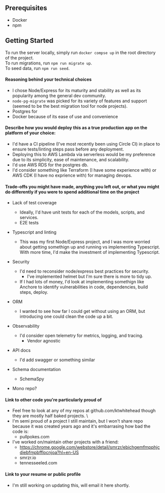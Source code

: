 ## Prerequisites
- Docker
- npm

## Getting Started
  To run the server locally, simply run `docker compse up` in the root directory of the project. \
  To run migrations, run `npm run migrate up`. \
  To seed data, run `npm run seed`.

#### Reasoning behind your technical choices

- I chose Node/Express for its maturity and stability as well as its popularity among the general dev community.
- `node-pg-migrate` was picked for its variety of features and support (seemed to be the best migration tool for node projects).
- Postgres for 
- Docker because of its ease of use and convenience

#### Describe how you would deploy this as a true production app on the platform of your choice:

- I'd have a CI pipeline (I've most recently been using Circle CI) in place to ensure tests/linting steps pass before any deployment.
- Deploying this to AWS Lambda via serverless would be my preference due to its simplicity, ease of maintenance, and scalability.
- I'd use AWS RDS for the postgres db.
- I'd consider something like Terraform (I have some experience with) or AWS CDK (I have no exprience with) for managing devops.

#### Trade-offs you might have made, anything you left out, or what you might do differently if you were to spend additional time on the project

- Lack of test coverage
  - Ideally, I'd have unit tests for each of the models, scripts, and services.
  - E2E tests

- Typescript and linting
  - This was my first Node/Express project, and I was more worried about getting somethign up and running vs implementing Typescript. \
    With more time, I'd make the investment of implementing Typescript.

- Security
  - I'd need to reconsider node/express best practices for security.
    - I've implemented helmet but I'm sure there is more to tidy up.
  - If I had lots of money, I'd look at implementing somethign like Anchore to identify vulnerabilities in code, dependencies, build steps, deploy.

- ORM
  - I wanted to see how far I could get without using an ORM, but introducing one could clean the code up a bit.

- Observability
  - I'd consider open telemetry for metrics, logging, and tracing.
    - Vendor agnostic

- API docs
  - I'd add swagger or something similar

- Schema documentation
  - SchemaSpy

- Mono repo?

#### Link to other code you're particularly proud of

- Feel free to look at any of my repos at github.com/ktwhitehead though they are mostly half baked projects. \
- I'm semi proud of a project I still maintain, but I won't share repo because it was created years ago and it's embarrasing how bad the code is:
  - pullpokes.com
- I've worked on/maintain other projects with a friend:
  - https://chrome.google.com/webstore/detail/smrzr/ebichgemfmpphjcdiebfmpbfflocnjoa?hl=en-US
  - smrzr.io
  - tennesseeled.com

#### Link to your resume or public profile

- I'm still working on updating this, will email it here shortly.

